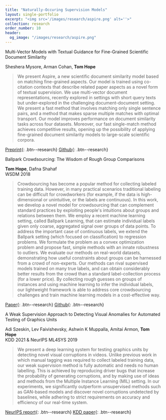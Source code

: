 ```yaml
---
title: "Naturally-Occuring Supervision Models"
layout: single-portfolio
excerpt: "<img src='/images/research/aspire.png' alt=''>"
collection: research
order_number: 10
header: 
  og_image: "/images/research/aspire.png"
---
```


Multi-Vector Models with Textual Guidance for Fine-Grained Scientific Document Similarity

Sheshera Mysore, Arman Cohan, **Tom Hope**

> We present Aspire, a new scientific document similarity model based on matching fine-grained aspects. Our model is trained using co-citation contexts that describe related paper aspects as a novel form of textual supervision. We use multi-vector document representations, recently explored in settings with short query texts but under-explored in the challenging document-document setting. We present a fast method that involves matching only single sentence pairs, and a method that makes sparse multiple matches with optimal transport. Our model improves performance on document similarity tasks across four datasets. Moreover, our fast single-match method achieves competitive results, opening up the possibility of applying fine-grained document similarity models to large-scale scientific corpora.

[Preprint](https://arxiv.org/abs/2111.08366){: .btn--research} [Github](https://github.com/allenai/aspire){: .btn--research} 


Ballpark Crowdsourcing: The Wisdom of Rough Group Comparisons

**Tom Hope**, Dafna Shahaf
<br>
WSDM 2018

> Crowdsourcing has become a popular method for collecting labeled training data. However, in many practical scenarios traditional labeling can be difficult for crowdworkers (for example, if the data is high-dimensional or unintuitive, or the labels are continuous). In this work, we develop a novel model for crowdsourcing that can complement standard practices by exploiting people's intuitions about groups and relations between them. We employ a recent machine learning setting, called Ballpark Learning, that can estimate individual labels given only coarse, aggregated signal over groups of data points. To address the important case of continuous labels, we extend the Ballpark setting (which focused on classification) to regression problems. We formulate the problem as a convex optimization problem and propose fast, simple methods with an innate robustness to outliers.
We evaluate our methods on real-world datasets, demonstrating how useful constraints about groups can be harnessed from a crowd of non-experts. Our methods can rival supervised models trained on many true labels, and can obtain considerably better results from the crowd than a standard label-collection process (for a lower price). By collecting rough guesses on groups of instances and using machine learning to infer the individual labels, our lightweight framework is able to address core crowdsourcing challenges and train machine learning models in a cost-effective way.

[Paper](https://arxiv.org/abs/1712.04828){: .btn--research} [Github](https://github.com/tomhoper/ballpark/blob/master/ballpark_feasibility_reg.py){: .btn--research}


A Weak Supervision Approach to Detecting Visual Anomalies for Automated Testing of Graphics Units

Adi Szeskin, Lev Faivishevsky, Ashwin K Muppalla, Amitai Armon, **Tom Hope**
<br>
KDD 2021 & NeurIPS ML4SYS 2019

> We present a deep learning system for testing graphics units by detecting novel visual corruptions in videos. Unlike previous work in which manual tagging was required to collect labeled training data, our weak supervision method is fully automatic and needs no human labelling. This is achieved by reproducing driver bugs that increase the probability of generating corruptions, and by making use of ideas and methods from the Multiple Instance Learning (MIL) setting. In our experiments, we significantly outperform unsupervised methods such as GAN-based models and discover novel corruptions undetected by baselines, while adhering to strict requirements on accuracy and efficiency of our real-time system.

[NeurIPS report](https://arxiv.org/abs/1912.04138){: .btn--research} [KDD paper](https://dl.acm.org/doi/abs/10.1145/3447548.3467116){: .btn--research}



